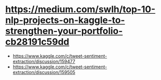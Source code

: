 # https://medium.com/swlh/top-10-nlp-projects-on-kaggle-to-strengthen-your-portfolio-cb28191c59dd
- https://www.kaggle.com/c/tweet-sentiment-extraction/discussion/159477
- https://www.kaggle.com/c/tweet-sentiment-extraction/discussion/159505
